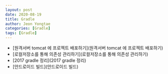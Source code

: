 ```yaml
---
layout: post
date: 2020-08-19 
title: Gradle
author: Jeon Yongtae
categories: [Gradle]
tags: [Gradle]
---
```


- [원격서버 tomcat 에 프로젝트 배포하기](원격서버 tomcat 에 프로젝트 배포하기)
- [로컬저장소를 통해 의존성 관리하기](로컬저장소를 통해 의존성 관리하기)
- [2017 gradle 정리](2017 gradle 정리)
- [안드로이드 빌드](안드로이드 빌드)
